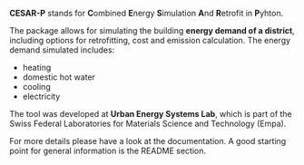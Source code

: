 **CESAR-P** stands for **C**ombined **E**nergy **S**imulation **A**nd **R**etrofit in **P**yhton.

The package allows for simulating the building **energy demand of a district**, including options for retrofitting, cost and emission calculation. The energy demand simulated includes:

- heating
- domestic hot water
- cooling
- electricity

The tool was developed at **Urban Energy Systems Lab**, which is part of the Swiss Federal Laboratories for Materials Science and Technology (Empa).

For more details please have a look at the documentation. A good starting point for general information is the README section.